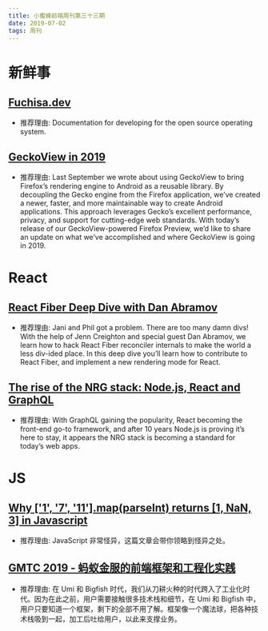 ```yaml
---
title: 小蜜蜂前端周刊第三十三期
date: 2019-07-02
tags: 周刊
---
```


# 新鲜事

## [Fuchisa.dev](https://fuchsia.dev/)

+ 推荐理由: Documentation for developing for the open source operating system.

## [GeckoView in 2019](https://hacks.mozilla.org/2019/06/geckoview-in-2019/)

+ 推荐理由: Last September we wrote about using GeckoView to bring Firefox’s rendering engine to Android as a reusable library. By decoupling the Gecko engine from the Firefox application, we’ve created a newer, faster, and more maintainable way to create Android applications. This approach leverages Gecko’s excellent performance, privacy, and support for cutting-edge web standards. With today’s release of our GeckoView-powered Firefox Preview, we’d like to share an update on what we’ve accomplished and where GeckoView is going in 2019.

# React

## [React Fiber Deep Dive with Dan Abramov](https://www.youtube.com/watch?v=aS41Y_eyNrU)

+ 推荐理由: Jani and Phil got a problem. There are too many damn divs! With the help of Jenn Creighton and special guest Dan Abramov, we learn how to hack React Fiber reconciler internals to make the world a less div-ided place. In this deep dive you’ll learn how to contribute to React Fiber, and implement a new rendering mode for React.

## [The rise of the NRG stack: Node.js, React and GraphQL](https://levelup.gitconnected.com/the-rise-of-the-nrg-stack-node-js-react-and-graphql-6dfba468ba8a)

+ 推荐理由: With GraphQL gaining the popularity, React becoming the front-end go-to framework, and after 10 years Node.js is proving it’s here to stay, it appears the NRG stack is becoming a standard for today’s web apps.

# JS

## [Why ['1', '7', '11'].map(parseInt) returns [1, NaN, 3] in Javascript](https://medium.com/dailyjs/parseint-mystery-7c4368ef7b21)

+ 推荐理由: JavaScript 非常怪异，这篇文章会带你领略到怪异之处。

## [GMTC 2019 - 蚂蚁金服的前端框架和工程化实践](https://github.com/sorrycc/blog/issues/85)

+ 推荐理由: 在 Umi 和 Bigfish 时代，我们从刀耕火种的时代跨入了工业化时代。因为在此之前，用户需要接触很多技术栈和细节，在 Umi 和 Bigfish 中，用户只要知道一个框架，剩下的全部不用了解。框架像一个魔法球，把各种技术栈吸到一起，加工后吐给用户，以此来支撑业务。